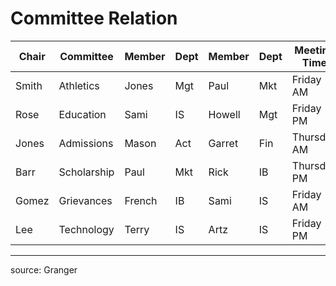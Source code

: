 # Committee Relation


Chair	|	Committee	|	Member	|	Dept	|	Member	|	Dept	|	Meeting Time	|	Meeting Place
---	|	---	|	---	|	---	|	---	|	---	|	---	|	---
Smith	|	Athletics	|	Jones	|	Mgt	|	Paul	|	Mkt	|	Friday AM	|	Monroe
Rose	|	Education	|	Sami	|	IS	|	Howell	|	Mgt	|	Friday PM	|	Gov
Jones	|	Admissions	|	Mason	|	Act	|	Garret	|	Fin	|	Thursday AM	|	Lisner
Barr	|	Scholarship	|	Paul	|	Mkt	|	Rick	|	IB	|	Thursday PM	|	Bell
Gomez	|	Grievances	|	French	|	IB	|	Sami	|	IS	|	Friday AM	|	Lisner
Lee	|	Technology	|	Terry	|	IS	|	Artz	|	IS	|	Friday PM	|	Monroe

<hr>

source: Granger
